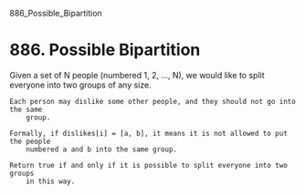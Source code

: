 886_Possible_Bipartition
# 886. Possible Bipartition

Given a set of N people (numbered 1, 2, ..., N), we would like
        to split everyone into two groups of any size.

    Each person may dislike some other people, and they should not go into the same
        group. 

    Formally, if dislikes[i] = [a, b], it means it is not allowed to put the people
        numbered a and b into the same group.

    Return true if and only if it is possible to split everyone into two groups
        in this way.